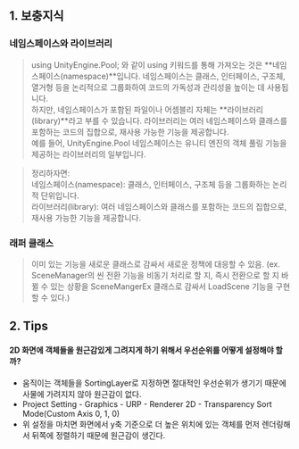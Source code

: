 ## 1. 보충지식
### 네임스페이스와 라이브러리
> using UnityEngine.Pool; 와 같이 using 키워드를 통해 가져오는 것은 **네임스페이스(namespace)**입니다. 네임스페이스는 클래스, 인터페이스, 구조체, 열거형 등을 논리적으로 그룹화하여 코드의 가독성과 관리성을 높이는 데 사용됩니다.   
하지만, 네임스페이스가 포함된 파일이나 어셈블리 자체는 **라이브러리(library)**라고 부를 수 있습니다. 라이브러리는 여러 네임스페이스와 클래스를 포함하는 코드의 집합으로, 재사용 가능한 기능을 제공합니다.   
예를 들어, UnityEngine.Pool 네임스페이스는 유니티 엔진의 객체 풀링 기능을 제공하는 라이브러리의 일부입니다.   

> 정리하자면:   
네임스페이스(namespace): 클래스, 인터페이스, 구조체 등을 그룹화하는 논리적 단위입니다.   
라이브러리(library): 여러 네임스페이스와 클래스를 포함하는 코드의 집합으로, 재사용 가능한 기능을 제공합니다.

### 래퍼 클래스
> 이미 있는 기능을 새로운 클래스로 감싸서 새로운 정책에 대응할 수 있음.
(ex. SceneManager의 씬 전환 기능을 비동기 처리로 할 지, 즉시 전환으로 할 지 바뀔 수 있는 상황을 SceneMangerEx 클래스로 감싸서 LoadScene 기능을 구현할 수 있다.)

## 2. Tips
#### 2D 화면에 객체들을 원근감있게 그려지게 하기 위해서  우선순위를 어떻게 설정해야 할까?
- 움직이는 객체들을 SortingLayer로 지정하면 절대적인 우선순위가 생기기 때문에 사물에 가려지지 않아 원근감이 없다.
- Project Setting - Graphics - URP - Renderer 2D - Transparency Sort Mode(Custom Axis 0, 1, 0)
- 위 설정을 마치면 화면에서 y축 기준으로 더 높은 위치에 있는 객체를 먼저 렌더링해서 뒤쪽에 정렬하기 때문에 원근감이 생긴다.